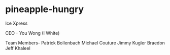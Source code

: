 # pineapple-hungry
Ice Xpress

CEO - 
You Wong (I White)

Team Members- 
Patrick Bollenbach
Michael Couture
Jimmy Kugler
Braedon
Jeff
Khaleel
